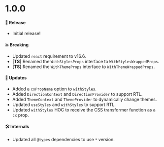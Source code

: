 # 1.0.0

#### 🎉 Release

- Initial release!

#### 💥 Breaking

- Updated `react` requirement to v16.6.
- **[TS]** Renamed the `WithStylesProps` interface to `WithStylesWrappedProps`.
- **[TS]** Renamed the `WithThemeProps` interface to `WithThemeWrappedProps`.

#### 🚀 Updates

- Added a `cxPropName` option to `withStyles`.
- Added `DirectionContext` and `DirectionProvider` to support RTL.
- Added `ThemeContext` and `ThemeProvider` to dynamically change themes.
- Updated `useStyles` and `withStyles` to support RTL.
- Updated `withStyles` HOC to receive the CSS transformer function as a `cx` prop.

#### 🛠 Internals

- Updated all `@types` dependencies to use `*` version.
